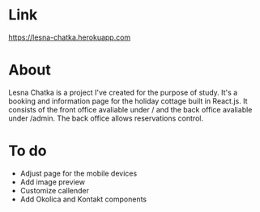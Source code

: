 # Link #
https://lesna-chatka.herokuapp.com

# About #
Lesna Chatka is a project I've created for the purpose of study. It's a booking and information page for the holiday cottage built in React.js. It consists of the front office avaliable under / and the back office avaliable under /admin. The back office allows reservations control. 


# To do #
* Adjust page for the mobile devices
* Add image preview
* Customize callender
* Add Okolica and Kontakt components

